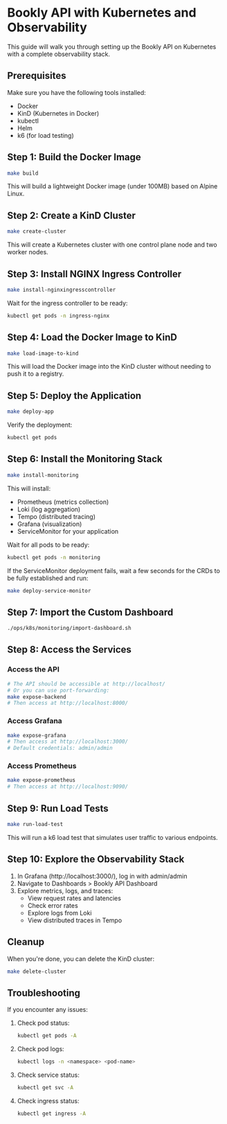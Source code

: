 # Bookly API with Kubernetes and Observability

This guide will walk you through setting up the Bookly API on Kubernetes with a complete observability stack.

## Prerequisites

Make sure you have the following tools installed:

- Docker
- KinD (Kubernetes in Docker)
- kubectl
- Helm
- k6 (for load testing)

## Step 1: Build the Docker Image

```bash
make build
```

This will build a lightweight Docker image (under 100MB) based on Alpine Linux.

## Step 2: Create a KinD Cluster

```bash
make create-cluster
```

This will create a Kubernetes cluster with one control plane node and two worker nodes.

## Step 3: Install NGINX Ingress Controller

```bash
make install-nginxingresscontroller
```

Wait for the ingress controller to be ready:

```bash
kubectl get pods -n ingress-nginx
```

## Step 4: Load the Docker Image to KinD

```bash
make load-image-to-kind
```

This will load the Docker image into the KinD cluster without needing to push it to a registry.

## Step 5: Deploy the Application

```bash
make deploy-app
```

Verify the deployment:

```bash
kubectl get pods
```

## Step 6: Install the Monitoring Stack

```bash
make install-monitoring
```

This will install:
- Prometheus (metrics collection)
- Loki (log aggregation)
- Tempo (distributed tracing)
- Grafana (visualization)
- ServiceMonitor for your application

Wait for all pods to be ready:

```bash
kubectl get pods -n monitoring
```

If the ServiceMonitor deployment fails, wait a few seconds for the CRDs to be fully established and run:

```bash
make deploy-service-monitor
```

## Step 7: Import the Custom Dashboard

```bash
./ops/k8s/monitoring/import-dashboard.sh
```

## Step 8: Access the Services

### Access the API

```bash
# The API should be accessible at http://localhost/
# Or you can use port-forwarding:
make expose-backend
# Then access at http://localhost:8000/
```

### Access Grafana

```bash
make expose-grafana
# Then access at http://localhost:3000/
# Default credentials: admin/admin
```

### Access Prometheus

```bash
make expose-prometheus
# Then access at http://localhost:9090/
```

## Step 9: Run Load Tests

```bash
make run-load-test
```

This will run a k6 load test that simulates user traffic to various endpoints.

## Step 10: Explore the Observability Stack

1. In Grafana (http://localhost:3000/), log in with admin/admin
2. Navigate to Dashboards > Bookly API Dashboard
3. Explore metrics, logs, and traces:
   - View request rates and latencies
   - Check error rates
   - Explore logs from Loki
   - View distributed traces in Tempo

## Cleanup

When you're done, you can delete the KinD cluster:

```bash
make delete-cluster
```

## Troubleshooting

If you encounter any issues:

1. Check pod status:
   ```bash
   kubectl get pods -A
   ```

2. Check pod logs:
   ```bash
   kubectl logs -n <namespace> <pod-name>
   ```

3. Check service status:
   ```bash
   kubectl get svc -A
   ```

4. Check ingress status:
   ```bash
   kubectl get ingress -A
   ```
